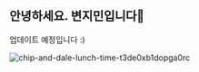 ## 안녕하세요. 변지민입니다🙌
업데이트 예정입니다 :)

![chip-and-dale-lunch-time-t3de0xb1dopga0rc](https://github.com/Brend0305/wassup2/assets/148519046/c8198338-2c63-49a9-bd2a-1f00f4e63e4c)
